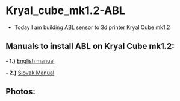 # Kryal_cube_mk1.2-ABL

+ Today I am building ABL sensor to 3d printer Kryal Cube mk1.2

## Manuals to install ABL on Kryal Cube mk1.2:
 
**- 1.)** [English manual](https://github.com/BlackRiverCoder/Kryal_cube_mk1.2-ABL/Assests/Manuals/English_manual.txt)

**- 2.)** [Slovak Manual](https://github.com/BlackRiverCoder/Kryal_cube_mk1.2-ABL/blob/main/Manuals/Slovak%20manual.txt)

## Photos:
   



